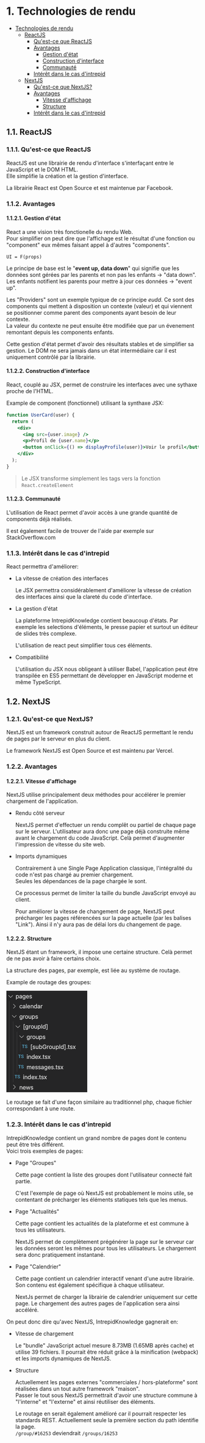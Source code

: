 # Technologies de rendu

- [Technologies de rendu](#technologies-de-rendu)
  - [ReactJS](#reactjs)
    - [Qu'est-ce que ReactJS](#quest-ce-que-reactjs)
    - [Avantages](#avantages)
      - [Gestion d'état](#gestion-détat)
      - [Construction d'interface](#construction-dinterface)
      - [Communauté](#communauté)
    - [Intérêt dans le cas d'intrepid](#intérêt-dans-le-cas-dintrepid)
  - [NextJS](#nextjs)
    - [Qu'est-ce que NextJS?](#quest-ce-que-nextjs)
    - [Avantages](#avantages-1)
      - [Vitesse d'affichage](#vitesse-daffichage)
      - [Structure](#structure)
    - [Intérêt dans le cas d'intrepid](#intérêt-dans-le-cas-dintrepid-1)

## ReactJS

### Qu'est-ce que ReactJS

ReactJS est une librairie de rendu d'interface s'interfaçant entre le JavaScript et le DOM HTML.  
Elle simplifie la création et la gestion d'interface.

La librairie React est Open Source et est maintenue par Facebook.

### Avantages

#### Gestion d'état

React a une vision très fonctionelle du rendu Web.  
Pour simplifier on peut dire que l'affichage est le résultat d'une fonction ou "component" eux mêmes faisant appel à d'autres "components".

    UI = F(props)

Le principe de base est le "**event up, data down**" qui signifie que les données sont gérées par les parents et non pas les enfants -> "data down".  
Les enfants notifient les parents pour mettre à jour ces données -> "event up".

Les "Providers" sont un exemple typique de ce principe _eudd_. Ce sont des components qui mettent à disposition un contexte (valeur) et qui viennent se positionner comme parent des components ayant besoin de leur contexte.  
La valeur du contexte ne peut ensuite être modifiée que par un évenement remontant depuis les components enfants.

Cette gestion d'état permet d'avoir des résultats stables et de simplifier sa gestion. Le DOM ne sera jamais dans un état intermédiaire car il est uniquement contrôlé par la librairie.

#### Construction d'interface

React, couplé au JSX, permet de construire les interfaces avec une sythaxe proche de l'HTML.

Example de component (fonctionnel) utilisant la synthaxe JSX:

```jsx
function UserCard(user) {
  return (
    <div>
      <img src={user.image} />
      <p>Profil de {user.name}</p>
      <button onClick={() => displayProfile(user)}>Voir le profil</button>
    </div>
  );
}
```

> Le JSX transforme simplement les tags vers la fonction `React.createElement`

#### Communauté

L'utilisation de React permet d'avoir accès à une grande quantité de components déjà réalisés.

Il est également facile de trouver de l'aide par exemple sur StackOverflow.com

### Intérêt dans le cas d'intrepid

React permettra d'améliorer:

- La vitesse de création des interfaces

  Le JSX permettra considérablement d'améliorer la vitesse de création des interfaces ainsi que la clareté du code d'interface.

- La gestion d'état

  La plateforme IntrepidKnowledge contient beaucoup d'états. Par exemple les selections d'éléments, le presse papier et surtout un éditeur de slides très complexe.

  L'utilisation de react peut simplifier tous ces éléments.

- Compatibilité

  L'utilisation du JSX nous obligeant à utiliser Babel, l'application peut être transpilée en ES5 permettant de développer en JavaScript moderne et même TypeScript.

## NextJS

### Qu'est-ce que NextJS?

NextJS est un framework construit autour de ReactJS permettant le rendu de pages par le serveur en plus du client.

Le framework NextJS est Open Source et est maintenu par Vercel.

### Avantages

#### Vitesse d'affichage

NextJS utilise principalement deux méthodes pour accélérer le premier chargement de l'application.

- Rendu côté serveur

  NextJS permet d'effectuer un rendu complêt ou partiel de chaque page sur le serveur. L'utilisateur aura donc une page déjà construite même avant le chargement du code JavaScript.
  Celà permet d'augmenter l'impression de vitesse du site web.

- Imports dynamiques

  Contrairement à une Single Page Application classique, l'intégralité du code n'est pas chargé au premier chargement.  
  Seules les dépendances de la page chargée le sont.

  Ce processus permet de limiter la taille du bundle JavaScript envoyé au client.

  Pour améliorer la vitesse de changement de page, NextJS peut précharger les pages référencées sur la page actuelle (par les balises "Link"). Ainsi il n'y aura pas de délai lors du changement de page.

#### Structure

NextJS étant un framework, il impose une certaine structure. Celà permet de ne pas avoir à faire certains choix.

La structure des pages, par exemple, est liée au système de routage.

Example de routage des groupes:

![Example de routage des groupes](/assets/route_groups.png)

Le routage se fait d'une façon similaire au traditionnel php, chaque fichier correspondant à une route.

### Intérêt dans le cas d'intrepid

IntrepidKnowledge contient un grand nombre de pages dont le contenu peut être très différent.  
Voici trois exemples de pages:

- Page "Groupes"

  Cette page contient la liste des groupes dont l'utilisateur connecté fait partie.

  C'est l'exemple de page où NextJS est probablement le moins utile, se contentant de précharger les éléments statiques tels que les menus.

- Page "Actualités"

  Cette page contient les actualités de la plateforme et est commune à tous les utilisateurs.

  NextJS permet de complètement prégénérer la page sur le serveur car les données seront les mêmes pour tous les utilisateurs. Le chargement sera donc pratiquement instantané.

- Page "Calendrier"

  Cette page contient un calendrier interactif venant d'une autre librairie. Son contenu est également spécifique à chaque utilisateur.

  NextJs permet de charger la librairie de calendrier uniquement sur cette page. Le chargement des autres pages de l'application sera ainsi accéléré.

On peut donc dire qu'avec NextJS, IntrepidKnowledge gagnerait en:

- Vitesse de chargement

  Le "bundle" JavaScript actuel mesure 8.73MB (1.65MB après cache) et utilise 39 fichiers. Il pourrait être réduit grâce à la minification (webpack) et les imports dynamiques de NextJS.

- Structure

  Actuellement les pages externes "commerciales / hors-plateforme" sont réalisées dans un tout autre framework "maison".  
  Passer le tout sous NextJS permettrait d'avoir une structure commune à "l'interne" et "l'externe" et ainsi réutiliser des éléments.

  Le routage en serait également amélioré car il pourrait respecter les standards REST. Actuellement seule la première section du path identifie la page.  
  `/group/#16253` deviendrait `/groups/16253`

<!-- Styles for markdown numbered headings -->
<style>
body {
    counter-reset: h1 0;
}

h1 {
    counter-reset: h2;
}

h2 {
    counter-reset: h3;
}

h3 {
    counter-reset: h4;
}

h1:before {
    counter-increment: h1;
    content: counter(h1) ". ";
}

h2:before {
    counter-increment: h2;
    content: counter(h1) "." counter(h2) ". ";
}

h3:before {
    counter-increment: h3;
    content: counter(h1) "." counter(h2) "." counter(h3) ". ";
}

h4:before {
    counter-increment: h4;
    content: counter(h1) "." counter(h2) "." counter(h3) "." counter(h4) ". ";
}</style>
